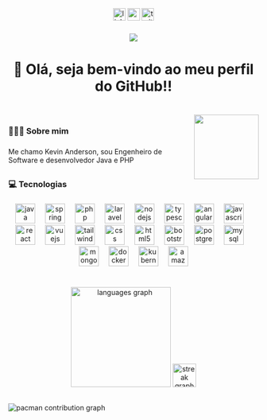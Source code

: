 <div align="center">
  <img src="https://img.shields.io/static/v1?message=LinkedIn&logo=linkedin&label=&color=0077B5&logoColor=white&labelColor=&style=for-the-badge" height="25" alt="linkedin logo"  />
  <img src="https://img.shields.io/static/v1?message=Youtube&logo=youtube&label=&color=FF0000&logoColor=white&labelColor=&style=for-the-badge" height="25" alt="youtube logo"  />
  <img src="https://img.shields.io/static/v1?message=Twitter&logo=twitter&label=&color=1DA1F2&logoColor=white&labelColor=&style=for-the-badge" height="25" alt="twitter logo"  />
</div>

###

<div align="center">
  <img src="https://visitor-badge.laobi.icu/badge?page_id=kevinandersondev.kevinandersondev&"  />
</div>

###

<h1 align="center">👋 Olá, seja bem-vindo ao meu perfil do GitHub!!</h1>

###

<br clear="both">

<img align="right" height="130" src="https://media1.giphy.com/media/v1.Y2lkPTc5MGI3NjExOWJ4MmZjejRqYzIyOGhoaDFtdGgxcDVkZmx6YzdzbmI2Mm1pMnFkbiZlcD12MV9pbnRlcm5hbF9naWZfYnlfaWQmY3Q9Zw/13HgwGsXF0aiGY/giphy.gif"  />

###

<h3 align="left">👨🏻‍💻  Sobre mim</h3>

###

<p align="left">Me chamo Kevin Anderson, sou Engenheiro de Software e desenvolvedor Java e PHP</p>

###

<h2 align="left"></h2>

###

<h3 align="left">💻 Tecnologias</h3>

###

<div align="center">
  <img src="https://skillicons.dev/icons?i=java" height="40" alt="java logo"  />
  <img width="12" />
  <img src="https://skillicons.dev/icons?i=spring" height="40" alt="spring logo"  />
  <img width="12" />
  <img src="https://skillicons.dev/icons?i=php" height="40" alt="php logo"  />
  <img width="12" />
  <img src="https://skillicons.dev/icons?i=laravel" height="40" alt="laravel logo"  />
  <img width="12" />
  <img src="https://skillicons.dev/icons?i=nodejs" height="40" alt="nodejs logo"  />
  <img width="12" />
  <img src="https://skillicons.dev/icons?i=ts" height="40" alt="typescript logo"  />
  <img width="12" />
  <img src="https://skillicons.dev/icons?i=angular" height="40" alt="angularjs logo"  />
  <img width="12" />
  <img src="https://skillicons.dev/icons?i=js" height="40" alt="javascript logo"  />
  <img width="12" />
  <img src="https://skillicons.dev/icons?i=react" height="40" alt="react logo"  />
  <img width="12" />
  <img src="https://skillicons.dev/icons?i=vue" height="40" alt="vuejs logo"  />
  <img width="12" />
  <img src="https://skillicons.dev/icons?i=tailwind" height="40" alt="tailwindcss logo"  />
  <img width="12" />
  <img src="https://skillicons.dev/icons?i=css" height="40" alt="css logo"  />
  <img width="12" />
  <img src="https://skillicons.dev/icons?i=html" height="40" alt="html5 logo"  />
  <img width="12" />
  <img src="https://skillicons.dev/icons?i=bootstrap" height="40" alt="bootstrap logo"  />
  <img width="12" />
  <img src="https://skillicons.dev/icons?i=postgres" height="40" alt="postgresql logo"  />
  <img width="12" />
  <img src="https://skillicons.dev/icons?i=mysql" height="40" alt="mysql logo"  />
  <img width="12" />
  <img src="https://skillicons.dev/icons?i=mongodb" height="40" alt="mongodb logo"  />
  <img width="12" />
  <img src="https://skillicons.dev/icons?i=docker" height="40" alt="docker logo"  />
  <img width="12" />
  <img src="https://skillicons.dev/icons?i=kubernetes" height="40" alt="kubernetes logo"  />
  <img width="12" />
  <img src="https://skillicons.dev/icons?i=aws" height="40" alt="amazonwebservices logo"  />
</div>

###

<h1 align="left"></h1>

###

<div align="center">
  <img src="https://github-readme-stats.vercel.app/api/top-langs?username=kevinandersondev&locale=en&hide_title=false&layout=compact&card_width=320&langs_count=6&theme=tokyonight&hide_border=true&order=2" height="201" alt="languages graph"  />
  <img src="https://streak-stats.demolab.com?user=kevinandersondev&locale=en&mode=daily&theme=tokyonight&hide_border=true&border_radius=5&order=3" height="47" alt="streak graph"  />
</div>

###

<h2 align="left"></h2>

###

<picture>
  <source media="(prefers-color-scheme: dark)" srcset="https://raw.githubusercontent.com/kevinandersondev/kevinandersondev/output/pacman-contribution-graph-dark.svg">
  <source media="(prefers-color-scheme: light)" srcset="https://raw.githubusercontent.com/kevinandersondev/kevinandersondev/output/pacman-contribution-graph.svg">
  <img alt="pacman contribution graph" src="https://raw.githubusercontent.com/kevinandersondev/kevinandersondev/output/pacman-contribution-graph.svg">
</picture>

###
